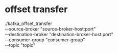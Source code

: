 # offset transfer
 ./kafka_offset_transfer \
    --source-broker "source-broker-host:port" \
    --destination-broker "destination-broker-host:port" \
    --consumer-group "consumer-group" \
    --topic "topic"

